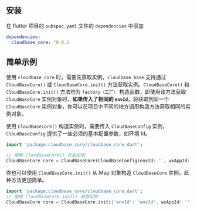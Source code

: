 ## 安装

在 flutter 项目的 `pubspec.yaml` 文件的 `dependencies` 中添加

```yaml
dependencies:
  cloudbase_core: ^0.0.1
```

## 简单示例

使用 `cloudbase_core` 时，需要先获取实例，`cloudbase_base` 支持通过 `CloudBaseCore()` 或 `CloudBaseCore.init()` 方法获取实例。`CloudBaseCore()` 和 `CloudBaseCore.init()` 方法均为 `factory（工厂）` 构造函数，即使用该方法获取 `CloudBaseCore` 实例对象时，**如果传入了相同的 `envId`**，将获取到同一个 `CloudBaseCore` 实例对象，你可以在项目中不同的地方调用构造方法获取相同的实例对象。

使用 `CloudBaseCore()` 构造实例时，需要传入 `CloudBaseConfig` 实例，`CloudBaseConfig` 提供了一些必须的基本配置参数，如环境 Id。

```dart
import 'package:cloudbase_core/cloudbase_core.dart';

// 使用 CloudBaseCore() 获取实例
CloudBaseCore core = CloudBaseCore(CloudBaseConfig(envId: '', wxAppId: ''));
```

你也可以使用 `CloudBaseCore.init()` 从 Map 对象构造 `CloudBaseCore` 实例，此种方法更加简单。

```dart
import 'package:cloudbase_core/cloudbase_core.dart';
// 使用 CloudBaseCore.init() 获取实例
CloudBaseCore core = CloudBaseCore.init({'envId': 'envId', wxAppId: ''});
```

